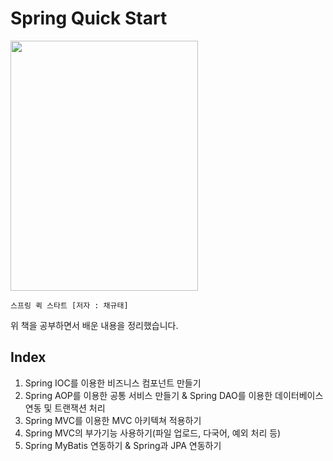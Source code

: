 # Spring Quick Start
<img src="https://user-images.githubusercontent.com/78137352/147874693-36f89bc9-5899-4d4c-8c1f-627730fd0b2b.png" width="300" height="400"/>

`스프링 퀵 스타트 [저자 : 채규태]`

위 책을 공부하면서 배운 내용을 정리했습니다.

## Index
1. Spring IOC를 이용한 비즈니스 컴포넌트 만들기   
2. Spring AOP를 이용한 공통 서비스 만들기 & Spring DAO를 이용한 데이터베이스 연동 및 트랜잭션 처리   
3. Spring MVC를 이용한 MVC 아키텍쳐 적용하기   
4. Spring MVC의 부가기능 사용하기(파일 업로드, 다국어, 예외 처리 등)   
5. Spring MyBatis 연동하기 & Spring과 JPA 연동하기   
